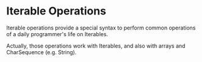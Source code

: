 # Iterable Operations

Iterable operations provide a special syntax to perform common operations of a daily programmer's life on Iterables.

Actually, those operations work with Iterables, and also with arrays and CharSequence (e.g. String).